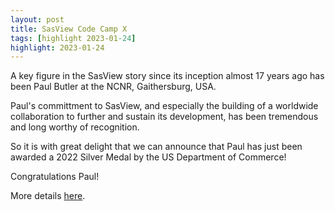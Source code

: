 ```yaml
---
layout: post
title: SasView Code Camp X
tags: [highlight 2023-01-24]
highlight: 2023-01-24
---
```


A key figure in the SasView story since its inception almost 17 years ago has
been Paul Butler at the NCNR, Gaithersburg, USA.

Paul's committment to SasView, and especially the building of a worldwide
collaboration to further and sustain its development, has been tremendous and
long worthy of recognition.

So it is with great delight that we can announce that Paul has just been awarded
a 2022 Silver Medal by the US Department of Commerce!

Congratulations Paul!

More details [here](https://www.nist.gov/nist-awards/2022-silver-medal-award-paul-butler).
